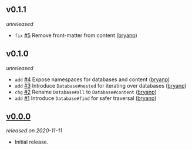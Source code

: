 ## v0.1.1

*unreleased*

  * `fix` [#5](https://github.com/metabahn/contentfs/pull/5) Remove front-matter from content ([bryanp](https://github.com/bryanp))

## v0.1.0

*unreleased*

  * `add` [#4](https://github.com/metabahn/contentfs/pull/4) Expose namespaces for databases and content ([bryanp](https://github.com/bryanp))
  * `add` [#3](https://github.com/metabahn/contentfs/pull/3) Introduce `Database#nested` for iterating over databases ([bryanp](https://github.com/bryanp))
  * `chg` [#2](https://github.com/metabahn/contentfs/pull/2) Rename `Database#all` to `Database#content` ([bryanp](https://github.com/bryanp))
  * `add` [#1](https://github.com/metabahn/contentfs/pull/1) Introduce `Database#find` for safer traversal ([bryanp](https://github.com/bryanp))

## [v0.0.0](https://github.com/metabahn/contentfs/releases/tag/v0.0.0)

*released on 2020-11-11*

  * Initial release.



